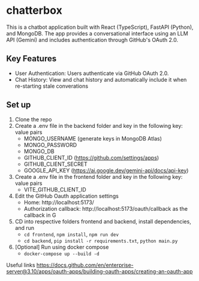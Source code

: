 # chatterbox
This is a chatbot application built with React (TypeScript), FastAPI (Python), and MongoDB. The app provides a conversational interface using an LLM API (Gemini) and includes authentication through GitHub's OAuth 2.0.

## Key Features
- User Authentication: Users authenticate via GitHub OAuth 2.0.
- Chat History: View and chat history and automatically include it when re-starting stale converations

## Set up
1. Clone the repo
2. Create a .env file in the backend folder and key in the following key: value pairs
    - MONGO_USERNAME (generate keys in MongoDB Atlas)
    - MONGO_PASSWORD
    - MONGO_DB
    - GITHUB_CLIENT_ID (https://github.com/settings/apps) 
    - GITHUB_CLIENT_SECRET
    - GOOGLE_API_KEY (https://ai.google.dev/gemini-api/docs/api-key)
3. Create a .env file in the frontend folder and key in the following key: value pairs
    - VITE_GITHUB_CLIENT_ID
4. Edit the GitHub Oauth application settings
    - Home: http://localhost:5173/
    - Authorization callback: http://localhost:5173/oauth/callback as the callback in G
5. CD into respective folders frontend and backend, install dependencies, and run 
    - `cd frontend`, `npm install`, `npm run dev`
    - `cd backend`, `pip install -r requirements.txt`, `python main.py`
6. [Optional] Run using docker compose
    - `docker-compose up --build -d`
  
  
Useful links
https://docs.github.com/en/enterprise-server@3.10/apps/oauth-apps/building-oauth-apps/creating-an-oauth-app

